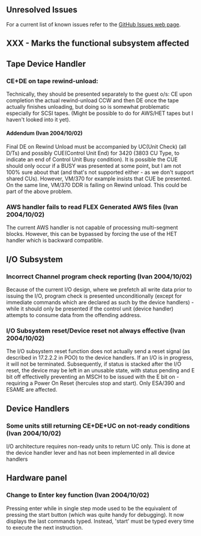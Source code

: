 ## Unresolved Issues
For a current list of known issues refer to the [GitHub Issues web page](https://github.com/issues?q=is%3Aopen+is%3Aissue+user%3ASDL-Hercules-390+).

## XXX - Marks the functional subsystem affected

## Tape Device Handler
### CE+DE on tape rewind-unload:
Technically, they should be presented separately to the guest o/s:
CE upon completion the actual rewind-unload CCW and then DE once the tape actually finishes unloading, but doing so is somewhat problematic especially for SCSI tapes. (Might be possible to do for AWS/HET tapes but I haven't looked into it yet).
#### Addendum (Ivan 2004/10/02)
Final DE on Rewind Unload must be accompanied by UC(Unit Check) (all D/Ts) and possibly CUE(Control Unit End) for 3420 (3803 CU Type, to indicate an end of Control Unit Busy condition). It is possible the CUE should only occur if a BUSY was presented at some point, but I am not 100% sure about that (and that's not supported either - as we don't support shared CUs). However, VM/370 for example insists that CUE be presented. On the same line, VM/370 DDR is failing on Rewind unload. This could be part of the above problem.
### AWS handler fails to read FLEX Generated AWS files (Ivan 2004/10/02)
The current AWS handler is not capable of processing multi-segment blocks. However, this can be bypassed by forcing the use of the HET handler which is backward compatible.

## I/O Subsystem
### Incorrect Channel program check reporting (Ivan 2004/10/02)
Because of the current I/O design, where we prefetch all write data prior to issuing the I/O, program check is presented unconditionally (except for immediate commands which are declared as such by the device handlers) - while it should only be presented if the control unit (device handler) attempts to consume data from the offending address.
### I/O Subsystem reset/Device reset not always effective (Ivan 2004/10/02)
The I/O subsystem reset function does not actually send a reset signal (as described in 17.2.2.2 in POO) to the device handlers. If an I/O is in progress, it will not be terminated.  Subsequently, if status is stacked after the I/O reset, the device may be left in an unusable state, with status pending and E bit off effectivelly preventing an MSCH to be issued with the E bit on - requiring a Power On Reset (hercules stop and start). Only ESA/390 and ESAME are affected.

## Device Handlers
### Some units still returning CE+DE+UC on not-ready conditions (Ivan 2004/10/02)
I/O architecture requires non-ready units to return UC only. This is done at the device handler lever and has not been implemented in all device handlers

## Hardware panel
### Change to Enter key function (Ivan 2004/10/02)
Pressing enter while in single step mode used to be the equivalent of pressing the start button (which was quite handy for debugging). It now displays the last commands typed. Instead, 'start' must be typed every time to execute the next instruction.
